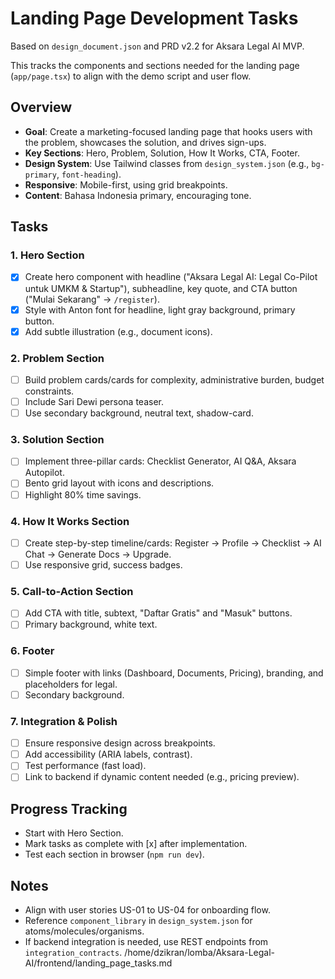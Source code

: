 # Landing Page Development Tasks

Based on `design_document.json` and PRD v2.2 for Aksara Legal AI MVP.

This tracks the components and sections needed for the landing page (`app/page.tsx`) to align with the demo script and user flow.

## Overview
- **Goal**: Create a marketing-focused landing page that hooks users with the problem, showcases the solution, and drives sign-ups.
- **Key Sections**: Hero, Problem, Solution, How It Works, CTA, Footer.
- **Design System**: Use Tailwind classes from `design_system.json` (e.g., `bg-primary`, `font-heading`).
- **Responsive**: Mobile-first, using grid breakpoints.
- **Content**: Bahasa Indonesia primary, encouraging tone.

## Tasks

### 1. Hero Section
- [x] Create hero component with headline ("Aksara Legal AI: Legal Co-Pilot untuk UMKM & Startup"), subheadline, key quote, and CTA button ("Mulai Sekarang" → `/register`).
- [x] Style with Anton font for headline, light gray background, primary button.
- [x] Add subtle illustration (e.g., document icons).

### 2. Problem Section
- [ ] Build problem cards/cards for complexity, administrative burden, budget constraints.
- [ ] Include Sari Dewi persona teaser.
- [ ] Use secondary background, neutral text, shadow-card.

### 3. Solution Section
- [ ] Implement three-pillar cards: Checklist Generator, AI Q&A, Aksara Autopilot.
- [ ] Bento grid layout with icons and descriptions.
- [ ] Highlight 80% time savings.

### 4. How It Works Section
- [ ] Create step-by-step timeline/cards: Register → Profile → Checklist → AI Chat → Generate Docs → Upgrade.
- [ ] Use responsive grid, success badges.

### 5. Call-to-Action Section
- [ ] Add CTA with title, subtext, "Daftar Gratis" and "Masuk" buttons.
- [ ] Primary background, white text.

### 6. Footer
- [ ] Simple footer with links (Dashboard, Documents, Pricing), branding, and placeholders for legal.
- [ ] Secondary background.

### 7. Integration & Polish
- [ ] Ensure responsive design across breakpoints.
- [ ] Add accessibility (ARIA labels, contrast).
- [ ] Test performance (fast load).
- [ ] Link to backend if dynamic content needed (e.g., pricing preview).

## Progress Tracking
- Start with Hero Section.
- Mark tasks as complete with [x] after implementation.
- Test each section in browser (`npm run dev`).

## Notes
- Align with user stories US-01 to US-04 for onboarding flow.
- Reference `component_library` in `design_system.json` for atoms/molecules/organisms.
- If backend integration is needed, use REST endpoints from `integration_contracts`.</content>
<parameter name="filePath">/home/dzikran/lomba/Aksara-Legal-AI/frontend/landing_page_tasks.md